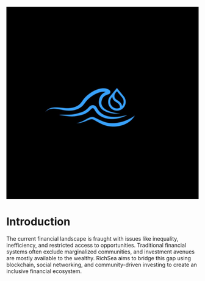 ![RichSea Logo](https://github.com/RichSea-SocialFi/Whitepaper/blob/main/richpaper.png)

# Introduction
The current financial landscape is fraught with issues like inequality, inefficiency, 
    and restricted access to opportunities. Traditional financial systems often exclude marginalized communities, 
    and investment avenues are mostly available to the wealthy. RichSea aims to bridge this gap using blockchain, 
    social networking, and community-driven investing to create an inclusive financial ecosystem.
